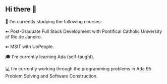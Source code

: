 ## Hi there 👋

🏫 I’m currently studying the following courses:

  ➼ Post-Graduate Full Stack Development with Pontifical Catholic University of Rio de Janeiro.
  
  ➼ MSIT with UoPeople.
  
🎓 I'm currently learning Ada (self-taught).

💻 I’m currently working through the programming problems in Ada 95 Problem Solving and Software Construction.

